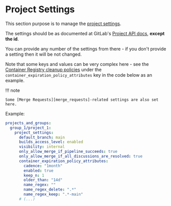 # Project Settings

This section purpose is to manage the [project settings](https://docs.gitlab.com/ee/user/project/settings/).

The settings should be as documented at GitLab's [Project API docs](https://docs.gitlab.com/ee/api/projects.html#edit-project), **except the id**.

You can provide any number of the settings from there - if you don't provide a setting then it will be not changed.

Note that some keys and values can be very complex here - see the [Container Registry cleanup policies](https://docs.gitlab.com/ee/user/packages/container_registry/reduce_container_registry_storage.html#use-the-cleanup-policy-api) under the `container_expiration_policy_attributes` key in the code below as an example.

!!! note

    Some [Merge Requests][merge_requests]-related settings are also set here.

Example:

```yaml
projects_and_groups:
  group_1/project_1:
    project_settings:
      default_branch: main
      builds_access_level: enabled
      visibility: internal
      only_allow_merge_if_pipeline_succeeds: true
      only_allow_merge_if_all_discussions_are_resolved: true
      container_expiration_policy_attributes:
        cadence: "1month"
        enabled: true
        keep_n: 1
        older_than: "14d"
        name_regex: ""
        name_regex_delete: ".*"
        name_regex_keep: ".*-main"
      # (...)
```
